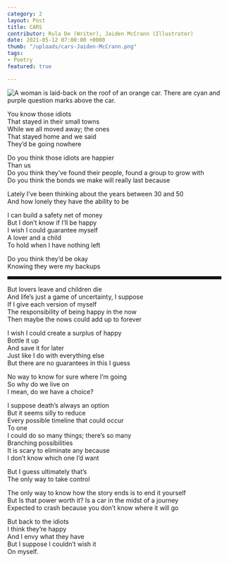 ```yaml
---
category: 2
layout: Post
title: CARS
contributor: Rula De (Writer), Jaiden McCrann (Illustrator)
date: 2021-05-12 07:00:00 +0000
thumb: "/uploads/cars-Jaiden-McCrann.png"
tags: 
- Poetry
featured: true

---
```


<img src="{{ site.baseurl }}{{ page.thumb }}" alt="A woman is laid-back on the roof of an orange car. There are cyan and purple question marks above the car." class="w650">

You know those idiots  
That stayed in their small towns  
While we all moved away; the ones  
That stayed home and we said  
They’d be going nowhere  

Do you think those idiots are happier  
Than us  
Do you think they’ve found their people, found a group to grow with  
Do you think the bonds we make will really last because  

Lately I’ve been thinking about the years between 30 and 50  
And how lonely they have the ability to be  

I can build a safety net of money  
But I don’t know if I’ll be happy  
I wish I could guarantee myself  
A lover and a child  
To hold when I have nothing left  

Do you think they’d be okay  
Knowing they were my backups  

<hr style="margin-left: 0; max-width: 480px; border-style: solid; background-color: #000">

But lovers leave and children die  
And life’s just a game of uncertainty, I suppose  
If I give each version of myself  
The responsibility of being happy in the now  
Then maybe the nows could add up to forever  

I wish I could create a surplus of happy  
Bottle it up  
And save it for later  
Just like I do with everything else  
But there are no guarantees in this I guess  

No way to know for sure where I’m going  
So why do we live on  
I mean, do we have a choice?  

I suppose death’s always an option  
But it seems silly to reduce  
Every possible timeline that could occur  
To one  
I could do so many things; there’s so many  
Branching possibilities  
It is scary to eliminate any because  
I don’t know which one I’d want  

But I guess ultimately that’s  
The only way to take control  

The only way to know how the story ends is to end it yourself  
But Is that power worth it? Is a car in the midst of a journey  
Expected to crash because you don’t know where it will go  

But back to the idiots  
I think they’re happy  
And I envy what they have  
But I suppose I couldn’t wish it  
On myself.  